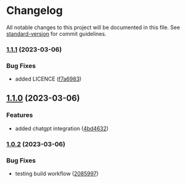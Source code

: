 # Changelog

All notable changes to this project will be documented in this file. See [standard-version](https://github.com/conventional-changelog/standard-version) for commit guidelines.

### [1.1.1](https://github.com/MatissJurevics/obsidian-plugin/compare/1.1.0...1.1.1) (2023-03-06)


### Bug Fixes

* added LICENCE ([f7a6983](https://github.com/MatissJurevics/obsidian-plugin/commit/f7a698337b18bc635faf149041c118995337b8a9))

## [1.1.0](https://github.com/MatissJurevics/obsidian-plugin/compare/1.0.2...1.1.0) (2023-03-06)


### Features

* added chatgpt integration ([4bd4632](https://github.com/MatissJurevics/obsidian-plugin/commit/4bd463297842141d1f12dde77e218d006471e89c))

### [1.0.2](https://github.com/MatissJurevics/obsidian-plugin/compare/v1.0.1...v1.0.2) (2023-03-06)


### Bug Fixes

* testing build workflow ([2085997](https://github.com/MatissJurevics/obsidian-plugin/commit/2085997554973de356f10e5ae1ed8c7937728c3b))
